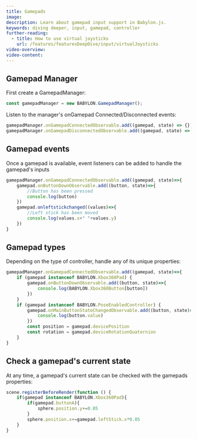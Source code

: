```yaml
---
title: Gamepads
image:
description: Learn about gamepad input support in Babylon.js.
keywords: diving deeper, input, gamepad, controller
further-reading:
  - title: How to use virtual joysticks
    url: /features/featuresDeepDive/input/virtualJoysticks
video-overview:
video-content:
---
```


## Gamepad Manager

First create a GamepadManager:

```javascript
const gamepadManager = new BABYLON.GamepadManager();
```

Listen to the manager's onGamepad Connected/Disconnected events:

```javascript
gamepadManager.onGamepadConnectedObservable.add((gamepad, state) => {});
gamepadManager.onGamepadDisconnectedObservable.add((gamepad, state) => {});
```

## Gamepad events

Once a gamepad is available, event listeners can be added to handle the gamepad's inputs

```javascript
gamepadManager.onGamepadConnectedObservable.add((gamepad, state)=>{
    gamepad.onButtonDownObservable.add((button, state)=>{
        //Button has been pressed
        console.log(button)
    })
    gamepad.onleftstickchanged((values)=>{
        //Left stick has been moved
        console.log(values.x+" "+values.y)
    })
}
```

## Gamepad types

Depending on the type of controller, handle any of its unique properties:

```javascript
gamepadManager.onGamepadConnectedObservable.add((gamepad, state)=>{
    if (gamepad instanceof BABYLON.Xbox360Pad) {
        gamepad.onButtonDownObservable.add((button, state)=>{
            console.log(BABYLON.Xbox360Button[button])
        })
    }
    if (gamepad instanceof BABYLON.PoseEnabledController) {
        gamepad.onMainButtonStateChangedObservable.add((button, state)=>{
            console.log(button.value)
        })
        const position = gamepad.devicePosition
        const rotation = gamepad.deviceRotationQuaternion
    }
}
```

## Check a gamepad's current state

At any time, a gamepad's current state can be checked with the gamepads properties:

```javascript
scene.registerBeforeRender(function () {
    if(gamepad instanceof BABYLON.Xbox360Pad){
        if(gamepad.buttonA){
            sphere.position.y+=0.05
        }
        sphere.position.x+=gamepad.leftStick.x*0.05
    }
}
```

<Playground id="#U3XJTB#38" title="Gamepad Example" description="Simple example of enabling gamepad support to your scene."/>
